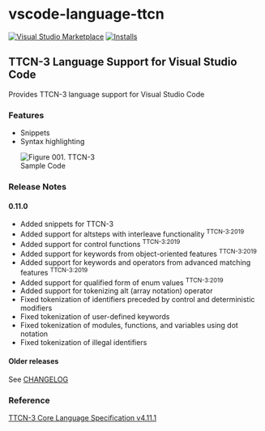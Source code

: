 # vscode-language-ttcn

[![Visual Studio Marketplace](https://vsmarketplacebadge.apphb.com/version/ealap.language-ttcn.svg)](https://marketplace.visualstudio.com/items?itemName=ealap.language-ttcn)
[![Installs](https://vsmarketplacebadge.apphb.com/installs/ealap.language-ttcn.svg)](https://marketplace.visualstudio.com/items?itemName=ealap.language-ttcnx)

## TTCN-3 Language Support for Visual Studio Code

Provides TTCN-3 language support for Visual Studio Code

### Features
- Snippets
- Syntax highlighting<br /><p><img src="https://raw.githubusercontent.com/ealap/vscode-language-ttcn/master/images/vscode-ss-ttcn3.png" alt="Figure 001. TTCN-3 Sample Code" style="max-width: 40%; height: auto; overflow: hidden;"/></p>

### Release Notes
#### 0.11.0
- Added snippets for TTCN-3
- Added support for altsteps with interleave functionality <sup>TTCN-3:2019</sup>
- Added support for control functions <sup>TTCN-3:2019</sup>
- Added support for keywords from object-oriented features <sup>TTCN-3:2019</sup>
- Added support for keywords and operators from advanced matching features <sup>TTCN-3:2019</sup>
- Added support for qualified form of enum values <sup>TTCN-3:2019</sup>
- Added support for tokenizing alt (array notation) operator
- Fixed tokenization of identifiers preceded by control and deterministic modifiers
- Fixed tokenization of user-defined keywords
- Fixed tokenization of modules, functions, and variables using dot notation
- Fixed tokenization of illegal identifiers

#### Older releases
See [CHANGELOG](https://raw.githubusercontent.com/ealap/vscode-language-ttcn/master/CHANGELOG.md)

### Reference
[TTCN-3 Core Language Specification v4.11.1 ](https://www.etsi.org/deliver/etsi_es/201800_201899/20187301/04.11.01_60/es_20187301v041101p.pdf)
